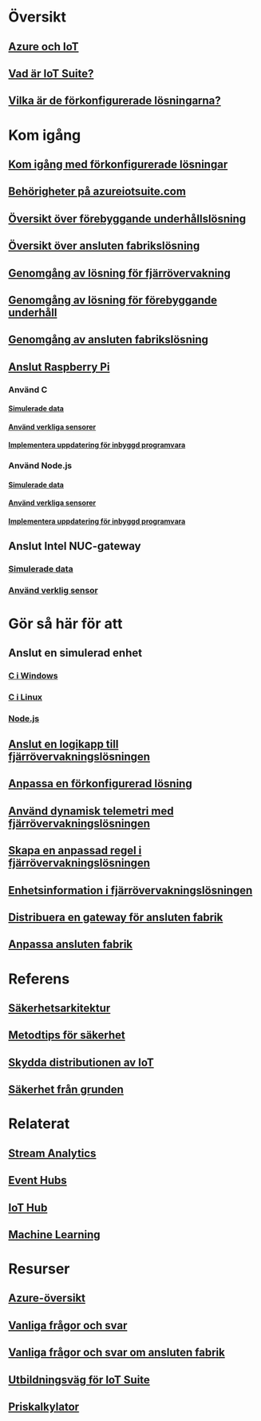 # Översikt
## [Azure och IoT](iot-suite-what-is-azure-iot.md)
## [Vad är IoT Suite?](iot-suite-overview.md)
## [Vilka är de förkonfigurerade lösningarna?](iot-suite-what-are-preconfigured-solutions.md)


# Kom igång
## [Kom igång med förkonfigurerade lösningar](iot-suite-getstarted-preconfigured-solutions.md)
## [Behörigheter på azureiotsuite.com](iot-suite-permissions.md)
## [Översikt över förebyggande underhållslösning](iot-suite-predictive-overview.md)
## [Översikt över ansluten fabrikslösning](iot-suite-connected-factory-overview.md)
## [Genomgång av lösning för fjärrövervakning](iot-suite-remote-monitoring-sample-walkthrough.md)
## [Genomgång av lösning för förebyggande underhåll](iot-suite-predictive-walkthrough.md)
## [Genomgång av ansluten fabrikslösning](iot-suite-connected-factory-sample-walkthrough.md)
## [Anslut Raspberry Pi](iot-suite-raspberry-pi-kit-get-started.md)
### Använd C
#### [Simulerade data](iot-suite-raspberry-pi-kit-c-get-started-simulator.md)
#### [Använd verkliga sensorer](iot-suite-raspberry-pi-kit-c-get-started-basic.md)
#### [Implementera uppdatering för inbyggd programvara](iot-suite-raspberry-pi-kit-c-get-started-advanced.md)
### Använd Node.js
#### [Simulerade data](iot-suite-raspberry-pi-kit-node-get-started-simulator.md)
#### [Använd verkliga sensorer](iot-suite-raspberry-pi-kit-node-get-started-basic.md)
#### [Implementera uppdatering för inbyggd programvara](iot-suite-raspberry-pi-kit-node-get-started-advanced.md)
## Anslut Intel NUC-gateway
### [Simulerade data](iot-suite-gateway-kit-get-started-simulator.md)
### [Använd verklig sensor](iot-suite-gateway-kit-get-started-sensortag.md)

# Gör så här för att
## Anslut en simulerad enhet
### [C i Windows](iot-suite-connecting-devices.md)
### [C i Linux](iot-suite-connecting-devices-linux.md)
### [Node.js](iot-suite-connecting-devices-node.md)
## [Anslut en logikapp till fjärrövervakningslösningen](iot-suite-logic-apps-tutorial.md)
## [Anpassa en förkonfigurerad lösning](iot-suite-guidance-on-customizing-preconfigured-solutions.md)
## [Använd dynamisk telemetri med fjärrövervakningslösningen](iot-suite-dynamic-telemetry.md)
## [Skapa en anpassad regel i fjärrövervakningslösningen](iot-suite-custom-rule.md)
## [Enhetsinformation i fjärrövervakningslösningen](iot-suite-remote-monitoring-device-info.md)
## [Distribuera en gateway för ansluten fabrik](iot-suite-connected-factory-gateway-deployment.md)
## [Anpassa ansluten fabrik ](iot-suite-connected-factory-customize.md)

# Referens
## [Säkerhetsarkitektur](iot-security-architecture.md)
## [Metodtips för säkerhet](iot-security-best-practices.md)
## [Skydda distributionen av IoT](iot-suite-security-deployment.md)
## [Säkerhet från grunden](securing-iot-ground-up.md)

# Relaterat
## [Stream Analytics](/azure/stream-analytics/)
## [Event Hubs](/azure/event-hubs/)
## [IoT Hub](/azure/iot-hub/)
## [Machine Learning](/azure/machine-learning/)

# Resurser
## [Azure-översikt](https://azure.microsoft.com/roadmap/)
## [Vanliga frågor och svar](iot-suite-faq.md)
## [Vanliga frågor och svar om ansluten fabrik](iot-suite-faq-cf.md)
## [Utbildningsväg för IoT Suite](https://azure.microsoft.com/documentation/learning-paths/iot-suite/)
## [Priskalkylator](https://azure.microsoft.com/pricing/calculator/)




